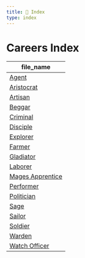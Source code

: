 ```yaml
---
title: 📑 Index
type: index
---
```


# Careers Index

| file_name                                 |
| ----------------------------------------- |
| [Agent](../Agent)                         |
| [Aristocrat](../Aristocrat)               |
| [Artisan](../Artisan)                     |
| [Beggar](../Beggar)                       |
| [Criminal](../Criminal)                   |
| [Disciple](../Disciple)                   |
| [Explorer](../Explorer)                   |
| [Farmer](../Farmer)                       |
| [Gladiator](../Gladiator)                 |
| [Laborer](../Laborer)                     |
| [Mages Apprentice](../Mages%20Apprentice) |
| [Performer](../Performer)                 |
| [Politician](../Politician)               |
| [Sage](../Sage)                           |
| [Sailor](../Sailor)                       |
| [Soldier](../Soldier)                     |
| [Warden](../Warden)                       |
| [Watch Officer](../Watch%20Officer)       |
